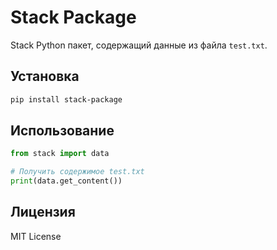 # Stack Package

Stack Python пакет, содержащий данные из файла `test.txt`.

## Установка

```bash
pip install stack-package
```

## Использование

```python
from stack import data

# Получить содержимое test.txt
print(data.get_content())
```

## Лицензия

MIT License 